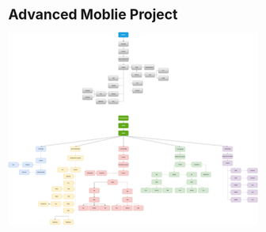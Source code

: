 # Advanced Moblie Project
![Widgets Tree](https://github.com/trongdaidu0903/advanced_moblie_project/blob/main/widgets_tree.png)
